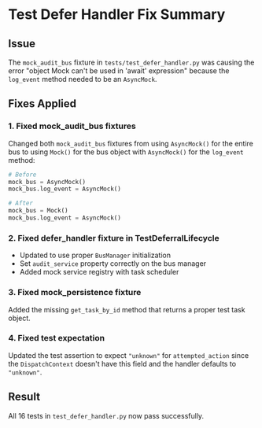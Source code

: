 # Test Defer Handler Fix Summary

## Issue
The `mock_audit_bus` fixture in `tests/test_defer_handler.py` was causing the error "object Mock can't be used in 'await' expression" because the `log_event` method needed to be an `AsyncMock`.

## Fixes Applied

### 1. Fixed mock_audit_bus fixtures
Changed both `mock_audit_bus` fixtures from using `AsyncMock()` for the entire bus to using `Mock()` for the bus object with `AsyncMock()` for the `log_event` method:

```python
# Before
mock_bus = AsyncMock()
mock_bus.log_event = AsyncMock()

# After
mock_bus = Mock()
mock_bus.log_event = AsyncMock()
```

### 2. Fixed defer_handler fixture in TestDeferralLifecycle
- Updated to use proper `BusManager` initialization
- Set `audit_service` property correctly on the bus manager
- Added mock service registry with task scheduler

### 3. Fixed mock_persistence fixture
Added the missing `get_task_by_id` method that returns a proper test task object.

### 4. Fixed test expectation
Updated the test assertion to expect `"unknown"` for `attempted_action` since the `DispatchContext` doesn't have this field and the handler defaults to `"unknown"`.

## Result
All 16 tests in `test_defer_handler.py` now pass successfully.
